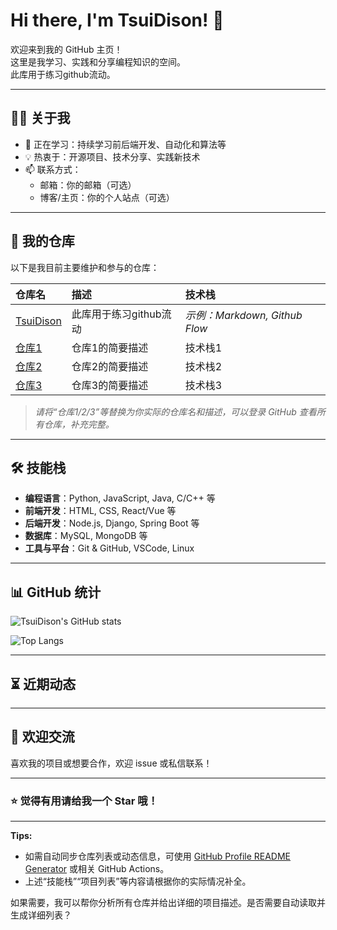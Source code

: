 

# Hi there, I'm TsuiDison! 👋

欢迎来到我的 GitHub 主页！  
这里是我学习、实践和分享编程知识的空间。  
此库用于练习github流动。

---

## 🧑‍💻 关于我

- 🌱 正在学习：持续学习前后端开发、自动化和算法等
- 💡 热衷于：开源项目、技术分享、实践新技术
- 📫 联系方式：  
  - 邮箱：你的邮箱（可选）  
  - 博客/主页：你的个人站点（可选）

---

## 🚩 我的仓库

以下是我目前主要维护和参与的仓库：

| 仓库名 | 描述 | 技术栈 |
| :----- | :--- | :----- |
| [TsuiDison](https://github.com/TsuiDison/TsuiDison) | 此库用于练习github流动 | *示例：Markdown, Github Flow* |
| [仓库1](https://github.com/TsuiDison/仓库1) | 仓库1的简要描述 | 技术栈1 |
| [仓库2](https://github.com/TsuiDison/仓库2) | 仓库2的简要描述 | 技术栈2 |
| [仓库3](https://github.com/TsuiDison/仓库3) | 仓库3的简要描述 | 技术栈3 |

> *请将“仓库1/2/3”等替换为你实际的仓库名和描述，可以登录 GitHub 查看所有仓库，补充完整。*

---

## 🛠️ 技能栈

- **编程语言**：Python, JavaScript, Java, C/C++ 等
- **前端开发**：HTML, CSS, React/Vue 等
- **后端开发**：Node.js, Django, Spring Boot 等
- **数据库**：MySQL, MongoDB 等
- **工具与平台**：Git & GitHub, VSCode, Linux

---

## 📊 GitHub 统计

![TsuiDison's GitHub stats](https://github-readme-stats.vercel.app/api?username=TsuiDison&show_icons=true&theme=radical)

![Top Langs](https://github-readme-stats.vercel.app/api/top-langs/?username=TsuiDison&layout=compact&theme=radical)

---

## ⏳ 近期动态

<!--START_SECTION:activity-->
<!-- 自动化展示你的 GitHub 活动，可以参考 GitHub Actions 相关插件 -->
<!--END_SECTION:activity-->

---

## 🤝 欢迎交流

喜欢我的项目或想要合作，欢迎 issue 或私信联系！

---

### ⭐️ 觉得有用请给我一个 Star 哦！

---

**Tips:**
- 如需自动同步仓库列表或动态信息，可使用 [GitHub Profile README Generator](https://rahuldkjain.github.io/gh-profile-readme-generator/) 或相关 GitHub Actions。
- 上述“技能栈”“项目列表”等内容请根据你的实际情况补全。

如果需要，我可以帮你分析所有仓库并给出详细的项目描述。是否需要自动读取并生成详细列表？

